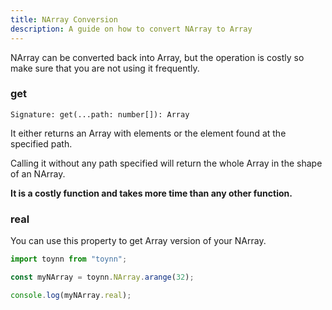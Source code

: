 ```yaml
---
title: NArray Conversion
description: A guide on how to convert NArray to Array
---
```


NArray can be converted back into Array, but the operation is costly so make sure that you are not using it frequently.

### get

```
Signature: get(...path: number[]): Array
```

It either returns an Array with elements or the element found at the specified path.

Calling it without any path specified will return the whole Array in the shape of an NArray.

**It is a costly function and takes more time than any other function.**

### real

You can use this property to get Array version of your NArray.

```js
import toynn from "toynn";

const myNArray = toynn.NArray.arange(32);

console.log(myNArray.real);
```
